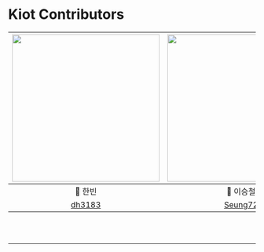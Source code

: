 #  Kiot Contributors
|<img src="https://user-images.githubusercontent.com/83414134/200749946-60b29c4c-0a25-4b0f-9fa5-4dd1b359468a.jpeg" width="300">|<img src="https://user-images.githubusercontent.com/83414134/200752799-44b4f3f2-0cd4-4ff8-b330-691b82c3e0ea.jpeg" width="300">|<img src="https://user-images.githubusercontent.com/83414134/200752799-44b4f3f2-0cd4-4ff8-b330-691b82c3e0ea.jpeg" width="300">|
:---------:|:----------:|:---------:
🐥 한빈 | 🐳 이승철 | 🐑 최원기 |
[dh3183](https://github.com/dh3183) | [Seung72](https://github.com/Seung72) | [pory42](https://github.com/pory42)

<br>
<br>

---



